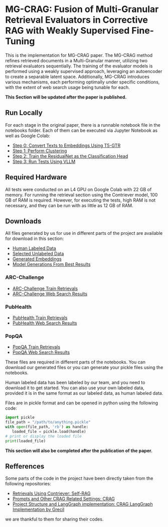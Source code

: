 
# MG-CRAG: Fusion of Multi-Granular Retrieval Evaluators in Corrective RAG with Weakly Supervised Fine-Tuning

This is the implementation for MG-CRAG paper. The MG-CRAG method refines retrieved documents in a Multi-Granular manner, utilizing two retrieval evaluators sequentially. The training of the evaluator models is performed using a weakly supervised approach, leveraging an autoencoder to create a separable latent space. Additionally, MG-CRAG introduces various mechanisms, each performing optimally under specific conditions, with the extent of web search usage being tunable for each.

**This Section will be updated after the paper is published.**




## Run Locally

For each stage in the original paper, there is a runnable notebook file in the notebooks folder. Each of them can be executed via Jupyter Notebook as well as Google Colab:

- [Step 0: Convert Texts to Embeddings Using T5-GTR](https://github.com/omidacoder/mg-crag/blob/main/notebooks/Step%200%20Convert%20Texts%20to%20Embeddings.ipynb)
 - [Step 1: Perform Clustering](https://github.com/omidacoder/mg-crag/blob/main/notebooks/Step%201%20Clustering.ipynb)
 - [Step 2: Train the ResidualNet as the Classification Head](https://github.com/omidacoder/mg-crag/blob/main/notebooks/Step%202%20Train%20Classification%20Head.ipynb)
 - [Step 3: Run Tests Using VLLM](https://github.com/omidacoder/mg-crag/blob/main/notebooks/Step%203%20Run%20Tests.ipynb)

## Required Hardware

All tests were conducted on an L4 GPU on Google Colab with 22 GB of memory. For running the retrieval section using the Contriever model, 100 GB of RAM is required. However, for executing the tests, high RAM is not necessary, and they can be run with as little as 12 GB of RAM.

## Downloads

All files generated by us for use in different parts of the project are available for download in this section:
- [Human Labeled Data](https://drive.google.com/drive/folders/1l5hQdUWQcR2-oWu3zFOTr64U83qZocPi?usp=sharing)
- [Selected Unlabeled Data](https://drive.google.com/drive/folders/1m5rQ4NmUlmv3nkKSJbuY5y0fR7qPNbtZ?usp=sharing)
- [Generated Embeddings](https://drive.google.com/drive/folders/10jQxf0lJ4jxoG7h92m2m_Mxz3oJIVPSa?usp=sharing)
- [Model Generations From Best Results](https://drive.google.com/drive/folders/1kNEFgow_JtfzBgflWKpnhAFBfon8VLKf?usp=sharing)

### ARC-Challenge
 - [ARC-Challenge Train Retrievals](https://drive.google.com/file/d/1-5bWtVSBMijXFLm5B2KXqWDwHNT_4Xfk/view?usp=sharing)
 - [ARC-Challenge Web Search Results](https://drive.google.com/file/d/1chB1lzsfI8zKHEISWoBBDf2p822PAJ6j/view?usp=sharing)
### PubHealth
 - [PubHealth Train Retrievals](https://drive.google.com/file/d/1mP6UB1qZbwzMN-gO6Es0YRf9_9Omyujj/view?usp=sharing)
 - [PubHealth Web Search Results](https://drive.google.com/file/d/1k97TjJvu8fM6JZLGFs29I9R5b0LPanaA/view?usp=sharing)
### PopQA
 - [PopQA Train Retrievals](https://drive.google.com/file/d/1XvcNFmeeO5l61XSaHf-5wsX92qWsq5mC/view?usp=sharing)
 - [PopQA Web Search Results](https://drive.google.com/file/d/1hvyRA7lCVj8jey6iTWLoSrwL-ZeGVPDO/view?usp=sharing)


These files are required in different parts of the notebooks. You can download our generated files or you can generate your pickle files using the notebooks.

Human labeled data has been labeled by our team, and you need to download it to get started. You can also use your own labeled data, provided it is in the same format as our labeled data, as human labeled data.

Files are in pickle format and can be opened in python using the following code:
```python
import pickle
file_path = "/path/to/anything.pickle"
with open(file_path, 'rb') as handle:
   loaded_file = pickle.load(handle)
# print or display the loaded file
print(loaded_file)
```

 **This section will also be completed after the publication of the paper.**

## Refferences

Some parts of the code in the project have been directly taken from the following repositories:

 - [Retrievals Using Contriever: Self-RAG](https://github.com/AkariAsai/self-rag)
 - [Prompts and Other CRAG Related Settings: CRAG](https://github.com/HuskyInSalt/CRAG)
 - [Project Structure and LangGraph implementation: CRAG LangGraph Implementation by Grecil](https://github.com/Grecil/Corrective-RAG)

we are thankful to them for sharing their codes.


